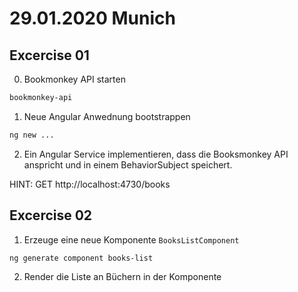 # 29.01.2020 Munich

## Excercise 01

0. Bookmonkey API starten

```sh
bookmonkey-api
```

1. Neue Angular Anwednung bootstrappen

```sh
ng new ...
```

2. Ein Angular Service implementieren, dass die Booksmonkey API anspricht und in einem BehaviorSubject speichert.

HINT:
GET http://localhost:4730/books

## Excercise 02

1.  Erzeuge eine neue Komponente `BooksListComponent`

```sh
ng generate component books-list
```

2.  Render die Liste an Büchern in der Komponente
